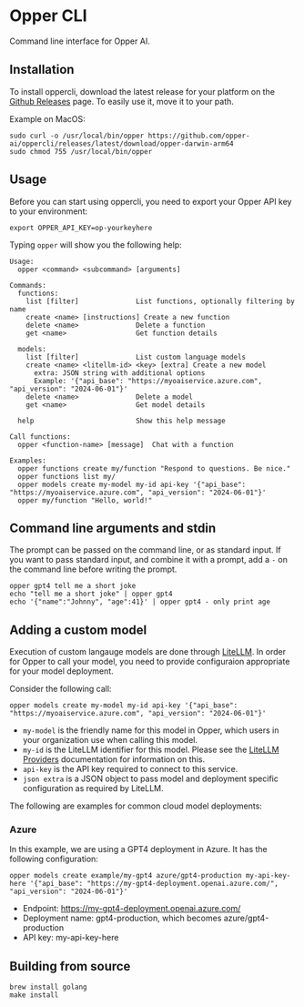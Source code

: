 # Opper CLI

Command line interface for Opper AI.

## Installation

To install oppercli, download the latest release for your platform on the [Github Releases](https://github.com/opper-ai/oppercli/releases) page. To easily use it, move it to your path.

Example on MacOS:

```shell
sudo curl -o /usr/local/bin/opper https://github.com/opper-ai/oppercli/releases/latest/download/opper-darwin-arm64
sudo chmod 755 /usr/local/bin/opper
```

## Usage

Before you can start using oppercli, you need to export your Opper API key to your environment:

```shell
export OPPER_API_KEY=op-yourkeyhere
```

Typing `opper` will show you the following help:

```
Usage:
  opper <command> <subcommand> [arguments]

Commands:
  functions:
    list [filter]              List functions, optionally filtering by name
    create <name> [instructions] Create a new function
    delete <name>              Delete a function
    get <name>                 Get function details

  models:
    list [filter]              List custom language models
    create <name> <litellm-id> <key> [extra] Create a new model
      extra: JSON string with additional options
      Example: '{"api_base": "https://myoaiservice.azure.com", "api_version": "2024-06-01"}'
    delete <name>              Delete a model
    get <name>                 Get model details

  help                         Show this help message

Call functions:
  opper <function-name> [message]  Chat with a function

Examples:
  opper functions create my/function "Respond to questions. Be nice."
  opper functions list my/
  opper models create my-model my-id api-key '{"api_base": "https://myoaiservice.azure.com", "api_version": "2024-06-01"}'
  opper my/function "Hello, world!"
```

## Command line arguments and stdin

The prompt can be passed on the command line, or as standard input. If you want to pass standard input, and combine it with a prompt, add a `-` on the command line before writing the prompt.

```shell
opper gpt4 tell me a short joke
echo "tell me a short joke" | opper gpt4
echo '{"name":"Johnny", "age":41}' | opper gpt4 - only print age
```

## Adding a custom model

Execution of custom langauge models are done through [LiteLLM](https://docs.litellm.ai/docs/providers). In order for Opper to call your model, you need to provide configuraion appropriate for your model deployment.

Consider the following call:

```shell
opper models create my-model my-id api-key '{"api_base": "https://myoaiservice.azure.com", "api_version": "2024-06-01"}'
```

- `my-model` is the friendly name for this model in Opper, which users in your organization use when calling this model.
- `my-id` is the LiteLLM identifier for this model. Please see the [LiteLLM Providers](https://docs.litellm.ai/docs/providers) documentation for information on this.
- `api-key` is the API key required to connect to this service.
- `json extra` is a JSON object to pass model and deployment specific configuration as required by LiteLLM.

The following are examples for common cloud model deployments:

### Azure

In this example, we are using a GPT4 deployment in Azure. It has the following configuration:

```shell
opper models create example/my-gpt4 azure/gpt4-production my-api-key-here '{"api_base": "https://my-gpt4-deployment.openai.azure.com/", "api_version": "2024-06-01"}'
```

- Endpoint: https://my-gpt4-deployment.openai.azure.com/
- Deployment name: gpt4-production, which becomes azure/gpt4-production
- API key: my-api-key-here

## Building from source

```shell
brew install golang
make install
```
